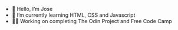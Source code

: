 - 👋 Hello, I’m Jose 
- 🌱 I’m currently learning HTML, CSS and Javascript  
-  🧑‍💻 Working on completing The Odin Project and Free Code Camp    
<!---   
Jose-Flor/Jose-Flor is a ✨ special ✨ repository because its `README.md` (this file) appears on your GitHub profile.
You can click the Preview link to take a look at your changes.
--->
